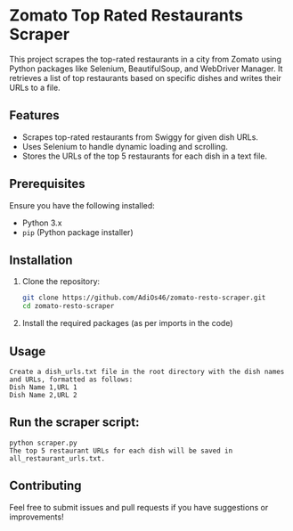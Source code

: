 # Zomato Top Rated Restaurants Scraper

This project scrapes the top-rated restaurants in a city from Zomato using Python packages like Selenium, BeautifulSoup, and WebDriver Manager. It retrieves a list of top restaurants based on specific dishes and writes their URLs to a file.

## Features

- Scrapes top-rated restaurants from Swiggy for given dish URLs.
- Uses Selenium to handle dynamic loading and scrolling.
- Stores the URLs of the top 5 restaurants for each dish in a text file.

## Prerequisites

Ensure you have the following installed:

- Python 3.x
- `pip` (Python package installer)


## Installation

1. Clone the repository:

   ```sh
   git clone https://github.com/AdiOs46/zomato-resto-scraper.git
   cd zomato-resto-scraper

2. Install the required packages (as per imports in the code)

## Usage

    Create a dish_urls.txt file in the root directory with the dish names and URLs, formatted as follows:
    Dish Name 1,URL 1
    Dish Name 2,URL 2

## Run the scraper script:

    python scraper.py
    The top 5 restaurant URLs for each dish will be saved in all_restaurant_urls.txt.

## Contributing

  Feel free to submit issues and pull requests if you have suggestions or improvements!
